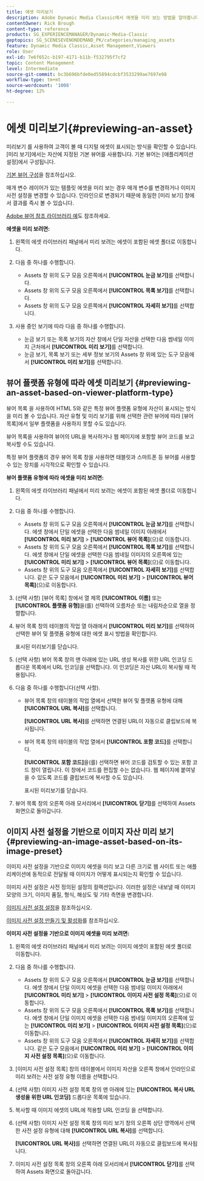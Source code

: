 ```yaml
---
title: 에셋 미리보기
description: Adobe Dynamic Media Classic에서 에셋을 미리 보는 방법을 알아봅니다.
contentOwner: Rick Brough
content-type: reference
products: SG_EXPERIENCEMANAGER/Dynamic-Media-Classic
geptopics: SG_SCENESEVENONDEMAND_PK/categories/managing_assets
feature: Dynamic Media Classic,Asset Management,Viewers
role: User
exl-id: 7e6f652c-b197-4171-b11b-f532795f7cf2
topic: Content Management
level: Intermediate
source-git-commit: bc3b696bfde0ed55894cdcbf3533299ae7697e98
workflow-type: tm+mt
source-wordcount: '1008'
ht-degree: 12%

---
```


# 에셋 미리보기{#previewing-an-asset}

미리보기 를 사용하여 고객이 볼 때 디지털 에셋이 표시되는 방식을 확인할 수 있습니다. [미리 보기]에서는 자산에 지정된 기본 뷰어를 사용합니다. 기본 뷰어는 [애플리케이션 설정]에서 구성됩니다.

[기본 뷰어 구성](application-setup.md#configuring_default_viewers)을 참조하십시오.

매개 변수 레이어가 있는 템플릿 에셋을 미리 보는 경우 매개 변수를 변경하거나 이미지 사전 설정을 변경할 수 있습니다. 인라인으로 변경되기 때문에 동일한 [미리 보기] 창에서 결과를 즉시 볼 수 있습니다.

[Adobe 뷰어 참조 라이브러리 예](https://landing.adobe.com/en/na/dynamic-media/ctir-2755/live-demos.html)도 참조하세요.

**에셋을 미리 보려면:**

1. 왼쪽의 에셋 라이브러리 패널에서 미리 보려는 에셋이 포함된 에셋 폴더로 이동합니다.
1. 다음 중 하나를 수행합니다.

   * Assets 창 위의 도구 모음 오른쪽에서 **[!UICONTROL 눈금 보기]**&#x200B;를 선택합니다.
   * Assets 창 위의 도구 모음 오른쪽에서 **[!UICONTROL 목록 보기]**&#x200B;를 선택합니다.
   * Assets 창 위의 도구 모음 오른쪽에서 **[!UICONTROL 자세히 보기]**&#x200B;를 선택합니다.

1. 사용 중인 보기에 따라 다음 중 하나를 수행합니다.

   * 눈금 보기 또는 목록 보기의 자산 창에서 단일 자산을 선택한 다음 썸네일 이미지 근처에서 **[!UICONTROL 미리 보기]**&#x200B;를 선택합니다.
   * 눈금 보기, 목록 보기 또는 세부 정보 보기의 Assets 창 위에 있는 도구 모음에서 **[!UICONTROL 미리 보기]**&#x200B;를 선택합니다.

## 뷰어 플랫폼 유형에 따라 에셋 미리보기 {#previewing-an-asset-based-on-viewer-platform-type}

뷰어 목록 을 사용하여 HTML 5와 같은 특정 뷰어 플랫폼 유형에 자산이 표시되는 방식을 미리 볼 수 있습니다. 자산 유형 및 미리 보기를 위해 선택한 관련 뷰어에 따라 [뷰어 목록]에서 일부 플랫폼을 사용하지 못할 수도 있습니다.

뷰어 목록을 사용하여 뷰어의 URL을 복사하거나 웹 페이지에 포함할 뷰어 코드를 보고 복사할 수도 있습니다.

특정 뷰어 플랫폼의 경우 뷰어 목록 창을 사용하면 태블릿과 스마트폰 등 뷰어를 사용할 수 있는 장치를 시각적으로 확인할 수 있습니다.

**뷰어 플랫폼 유형에 따라 에셋을 미리 보려면:**

1. 왼쪽의 에셋 라이브러리 패널에서 미리 보려는 에셋이 포함된 에셋 폴더로 이동합니다.
1. 다음 중 하나를 수행합니다.

   * Assets 창 위의 도구 모음 오른쪽에서 **[!UICONTROL 눈금 보기]**&#x200B;를 선택합니다. 에셋 창에서 단일 에셋을 선택한 다음 썸네일 이미지 아래에서 **[!UICONTROL 미리 보기]** > **[!UICONTROL 뷰어 목록]**(으)로 이동합니다.
   * Assets 창 위의 도구 모음 오른쪽에서 **[!UICONTROL 목록 보기]**&#x200B;를 선택합니다. 에셋 창에서 단일 에셋을 선택한 다음 썸네일 이미지의 오른쪽에 있는 **[!UICONTROL 미리 보기]** > **[!UICONTROL 뷰어 목록]**(으)로 이동합니다.
   * Assets 창 위의 도구 모음 오른쪽에서 **[!UICONTROL 자세히 보기]**&#x200B;를 선택합니다. 같은 도구 모음에서 **[!UICONTROL 미리 보기]** > **[!UICONTROL 뷰어 목록]**(으)로 이동합니다.

1. (선택 사항) [뷰어 목록] 창에서 열 제목 **[!UICONTROL 이름]** 또는 **[!UICONTROL 플랫폼 유형]**&#x200B;을(를) 선택하여 오름차순 또는 내림차순으로 열을 정렬합니다.
1. 뷰어 목록 창의 테이블의 작업 열 아래에서 **[!UICONTROL 미리 보기]**&#x200B;를 선택하여 선택한 뷰어 및 플랫폼 유형에 대한 에셋 표시 방법을 확인합니다.

   표시된 미리보기를 닫습니다.

1. (선택 사항) 뷰어 목록 창의 맨 아래에 있는 URL 생성 복사를 위한 URL 인코딩 드롭다운 목록에서 URL 인코딩을 선택합니다. 이 인코딩은 자산 URL이 복사될 때 적용됩니다.
1. 다음 중 하나를 수행합니다(선택 사항).

   * 뷰어 목록 창의 테이블의 작업 열에서 선택한 뷰어 및 플랫폼 유형에 대해 **[!UICONTROL URL 복사]**&#x200B;를 선택합니다.

     **[!UICONTROL URL 복사]**&#x200B;를 선택하면 연결된 URL이 자동으로 클립보드에 복사됩니다.

   * 뷰어 목록 창의 테이블의 작업 열에서 **[!UICONTROL 포함 코드]**&#x200B;를 선택합니다.

     **[!UICONTROL 포함 코드]**&#x200B;을(를) 선택하면 뷰어 코드를 검토할 수 있는 포함 코드 창이 열립니다. 이 창에서 코드를 편집할 수는 없습니다. 웹 페이지에 붙여넣을 수 있도록 코드를 클립보드에 복사할 수도 있습니다.

     표시된 미리보기를 닫습니다.

1. 뷰어 목록 창의 오른쪽 아래 모서리에서 **[!UICONTROL 닫기]**&#x200B;를 선택하여 Assets 화면으로 돌아갑니다.

## 이미지 사전 설정을 기반으로 이미지 자산 미리 보기 {#previewing-an-image-asset-based-on-its-image-preset}

이미지 사전 설정을 기반으로 이미지 에셋을 미리 보고 다른 크기로 웹 사이트 또는 애플리케이션에 동적으로 전달될 때 이미지가 어떻게 표시되는지 확인할 수 있습니다.

이미지 사전 설정은 사전 정의된 설정의 컬렉션입니다. 이러한 설정은 내보낼 때 이미지 모양의 크기, 이미지 품질, 형식, 해상도 및 기타 측면을 변경합니다.

[이미지 사전 설정 설정](setting-image-presets.md#setting_up_image_presets)을 참조하십시오.

[이미지 사전 설정 만들기 및 활성화](creating-enabling-image-presets.md#creating_and_enabling_image_presets)를 참조하십시오.

**이미지 사전 설정을 기반으로 이미지 에셋을 미리 보려면:**

1. 왼쪽의 에셋 라이브러리 패널에서 미리 보려는 이미지 에셋이 포함된 에셋 폴더로 이동합니다.
1. 다음 중 하나를 수행합니다.

   * Assets 창 위의 도구 모음 오른쪽에서 **[!UICONTROL 눈금 보기]**&#x200B;를 선택합니다. 에셋 창에서 단일 이미지 에셋을 선택한 다음 썸네일 이미지 아래에서 **[!UICONTROL 미리 보기]** > **[!UICONTROL 이미지 사전 설정 목록]**(으)로 이동합니다.
   * Assets 창 위의 도구 모음 오른쪽에서 **[!UICONTROL 목록 보기]**&#x200B;를 선택합니다. 에셋 창에서 단일 이미지 에셋을 선택한 다음 썸네일 이미지의 오른쪽에 있는 **[!UICONTROL 미리 보기]** > **[!UICONTROL 이미지 사전 설정 목록]**(으)로 이동합니다.
   * Assets 창 위의 도구 모음 오른쪽에서 **[!UICONTROL 자세히 보기]**&#x200B;를 선택합니다. 같은 도구 모음에서 **[!UICONTROL 미리 보기]** > **[!UICONTROL 이미지 사전 설정 목록]**(으)로 이동합니다.

1. [이미지 사전 설정 목록] 창의 테이블에서 이미지 자산을 오른쪽 창에서 인라인으로 미리 보려는 사전 설정 유형 이름을 선택합니다.
1. (선택 사항) 이미지 사전 설정 목록 창의 맨 아래에 있는 **[!UICONTROL 복사 URL 생성을 위한 URL 인코딩]** 드롭다운 목록에 있습니다.
1. 복사할 때 이미지 에셋의 URL에 적용할 URL 인코딩 을 선택합니다.
1. (선택 사항) 이미지 사전 설정 목록 창의 미리 보기 창의 오른쪽 상단 영역에서 선택한 사전 설정 유형에 대해 **[!UICONTROL URL 복사]**&#x200B;를 선택합니다.

   **[!UICONTROL URL 복사]**&#x200B;를 선택하면 연결된 URL이 자동으로 클립보드에 복사됩니다.

1. 이미지 사전 설정 목록 창의 오른쪽 아래 모서리에서 **[!UICONTROL 닫기]**&#x200B;를 선택하여 Assets 화면으로 돌아갑니다.
